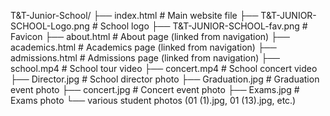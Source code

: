 T&T-Junior-School/
├── index.html          # Main website file
├── T&T-JUNIOR-SCHOOL-Logo.png    # School logo
├── T&T-JUNIOR-SCHOOL-fav.png     # Favicon
├── about.html          # About page (linked from navigation)
├── academics.html      # Academics page (linked from navigation)
├── admissions.html     # Admissions page (linked from navigation)
├── school.mp4          # School tour video
├── concert.mp4         # School concert video
├── Director.jpg        # School director photo
├── Graduation.jpg      # Graduation event photo
├── concert.jpg         # Concert event photo
├── Exams.jpg           # Exams photo
└── various student photos (01 (1).jpg, 01 (13).jpg, etc.)

